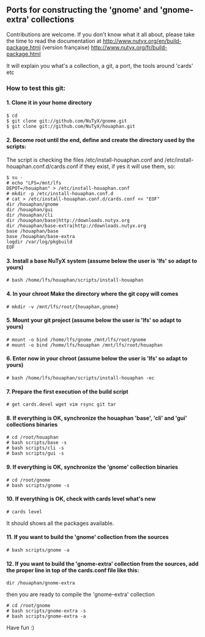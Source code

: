 ## Ports for constructing the 'gnome' and 'gnome-extra' collections

Contributions are welcome. If you don't know what it all about, please take the time to read the documentation at
http://www.nutyx.org/en/build-package.html
(version française)
http://www.nutyx.org/fr/build-package.html

It will explain you what's a collection, a git, a port, the tools around 'cards' etc

### How to test this git:

#### 1. Clone it in your home directory

    $ cd
    $ git clone git://github.com/NuTyX/gnome.git
    $ git clone git://github.com/NuTyX/houaphan.git

#### 2. Become root until the end, define and create the directory used by the scripts:

 The script is checking the files /etc/install-houaphan.conf and /etc/install-houaphan.conf.d/cards.conf if they exist, if yes it will use them, so:

    $ su -
    # echo "LFS=/mnt/lfs
    DEPOT=/houaphan" > /etc/install-houaphan.conf
    # mkdir -p /etc/install-houaphan.conf.d
    # cat > /etc/install-houaphan.conf.d/cards.conf << "EOF"
    dir /houaphan/gnome
    dir /houaphan/gui
    dir /houaphan/cli
    dir /houaphan/base|http://downloads.nutyx.org
    dir /houaphan/base-extra|http://downloads.nutyx.org
    base /houaphan/base
    base /houaphan/base-extra
    logdir /var/log/pkgbuild
    EOF

#### 3. Install a base NuTyX system (assume below the user is 'lfs' so adapt to yours)

    # bash /home/lfs/houaphan/scripts/install-houaphan

#### 4. In your chroot Make the directory where the git copy will comes

    # mkdir -v /mnt/lfs/root/{houaphan,gnome}

#### 5. Mount your git project (assume below the user is 'lfs' so adapt to yours)

    # mount -o bind /home/lfs/gnome /mnt/lfs/root/gnome
    # mount -o bind /home/lfs/houaphan /mnt/lfs/root/houaphan

#### 6. Enter now in your chroot (assume below the user is 'lfs' so adapt to yours)

    # bash /home/lfs/houaphan/scripts/install-houaphan -ec

#### 7. Prepare the first execution of the build script

    # get cards.devel wget vim rsync git tar
 
#### 8. If everything is OK, synchronize the  houaphan 'base', 'cli' and 'gui' collections binaries

    # cd /root/houaphan
    # bash scripts/base -s
    # bash scripts/cli -s
    # bash scripts/gui -s
    
#### 9. If everything is OK, synchronize the 'gnome' collection binaries 

    # cd /root/gnome
    # bash scripts/gnome -s

#### 10. If everything is OK, check with cards level what's new

    # cards level

 It should shows all the packages available.

#### 11. If you want to build the 'gnome' collection from the sources

    # bash scripts/gnome -a

#### 12. If you want to build the 'gnome-extra' collection from the sources, add the proper line in top of the cards.conf file like this:

    dir /houaphan/gnome-extra

 then you are ready to compile the 'gnome-extra' collection

    # cd /root/gnome
    # bash scripts/gnome-extra -s
    # bash scripts/gnome-extra -a 

Have fun :)
